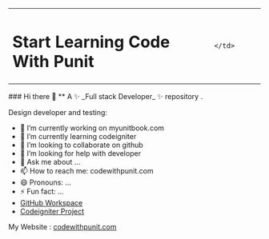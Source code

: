<table width="100%">
  <tr>
     <td width="80%">
      <h1>Start Learning Code With Punit</h1>
    </td>
    <td width="20%">
   
    </td>
   
  
  </tr>

</table>
### Hi there 👋
** A ✨ _Full stack Developer_ ✨ repository .

Design developer and testing:

- 🔭 I’m currently working on myunitbook.com 
- 🌱 I’m currently learning codeigniter 
- 👯 I’m looking to collaborate on github
- 🤔 I’m looking for help with developer 
- 💬 Ask me about ...
- 📫 How to reach me: codewithpunit.com
- 😄 Pronouns: ...
- ⚡ Fun fact: ...
- <a href="https://codewithpunit.github.io" target="_blank">GitHub Workspace</a>
- <a href="https://codeigniter.codewithpunit.com">Codeigniter Project</a>

My Website : <a href="https://codewithpunit.com">codewithpunit.com</a>


